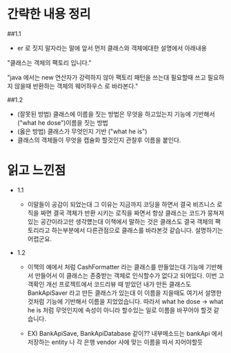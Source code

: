 # 간략한 내용 정리

##1.1
- er 로 짓지 말자라는 말에 앞서 먼저 클래스와 객체에대한 설명에서 아래내용 
  
"클래스는 객체의 팩토리 입니다."

"java 에서는 new 연산자가 강력하지 않아 팩토리 패턴을 쓰는대 필요할때 쓰고 필요하지 않을때 반환하는 객체의 웨어하우스 로 바라본다."

##1.2
- (잘못된 방법) 클래스에 이름을 짓는 방법은 무엇을 하고있는지 기능에 기반해서 ("what he dose")이름을 짓는 방법
- (옳은 방법) 클래스가 무엇인지 기반 ("what he is")
- 클래스의 객체들이 무엇을 캡슐화 할것인지 관찰후 이름을 붙인다.

# 읽고 느낀점

- 1.1 
  - 이말들이 공감이 되었는대 그 이유는 지금까지 코딩을 하면서 결국 비즈니스 로직을 짜면 결국 객체가 반환 시키는 로직을 짜면서 항상 클래스는
    코드가 뭉쳐져있는 공간이라고만 생각헀는대 이책에서 말하는 것은 클래스도 결국 객체의 팩토리라고 하는부분에서 다른관점으로 클래스를 바라본것 같습니다.
    설명하기는 어렵군요. 

- 1.2
  - 이책의 예에서 처럼 CashFormatter 라는 클래스를 만들었는대 기능에 기반해서 만들어서 이 클래스는 존중받는 객체로
  인식할수가 없다고 되어있다. 이번 고객확인 개선 프로젝트에서 코드리뷰 때 받았던 내가 만든 클래스도 BankApiSaver 라고
  만든 클래스가 있는대 이 이름을 지을때도 여기서 설명한것처럼 기능에 기반해서 이름을 지었었습니다.
  따라서 what he dose -> what he is 처럼 무엇인지에 속성이 아니라 할수있는 일로 이름을 바꾸어야 할것 같습니다.

  - EX) BankApiSave, BankApiDatabase 같이?? 내부메소드는 bankApi 에서 저장하는 entity 나 각 은행 vendor 사에 맞는
    이름을 따서 지어야할듯

